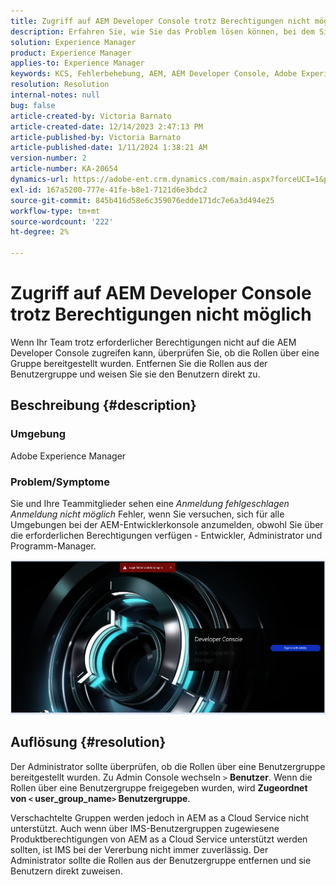 ```yaml
---
title: Zugriff auf AEM Developer Console trotz Berechtigungen nicht möglich
description: Erfahren Sie, wie Sie das Problem lösen können, bei dem Sie auch mit Berechtigungen nicht auf AEM Developer Console zugreifen können. Überprüfen Sie, ob die Rollen über eine Benutzergruppe bereitgestellt werden.
solution: Experience Manager
product: Experience Manager
applies-to: Experience Manager
keywords: KCS, Fehlerbehebung, AEM, AEM Developer Console, Adobe Experience Manager, Zugriff, Berechtigungen, Benutzergruppen
resolution: Resolution
internal-notes: null
bug: false
article-created-by: Victoria Barnato
article-created-date: 12/14/2023 2:47:13 PM
article-published-by: Victoria Barnato
article-published-date: 1/11/2024 1:38:21 AM
version-number: 2
article-number: KA-20654
dynamics-url: https://adobe-ent.crm.dynamics.com/main.aspx?forceUCI=1&pagetype=entityrecord&etn=knowledgearticle&id=6c7e48a6-8f9a-ee11-be37-6045bd006b25
exl-id: 167a5200-777e-41fe-b8e1-7121d6e3bdc2
source-git-commit: 845b416d58e6c359076edde171dc7e6a3d494e25
workflow-type: tm+mt
source-wordcount: '222'
ht-degree: 2%

---
```


# Zugriff auf AEM Developer Console trotz Berechtigungen nicht möglich


Wenn Ihr Team trotz erforderlicher Berechtigungen nicht auf die AEM Developer Console zugreifen kann, überprüfen Sie, ob die Rollen über eine Gruppe bereitgestellt wurden. Entfernen Sie die Rollen aus der Benutzergruppe und weisen Sie sie den Benutzern direkt zu.

## Beschreibung {#description}


### Umgebung

Adobe Experience Manager

### Problem/Symptome

Sie und Ihre Teammitglieder sehen eine *Anmeldung fehlgeschlagen Anmeldung nicht möglich* Fehler, wenn Sie versuchen, sich für alle Umgebungen bei der AEM-Entwicklerkonsole anzumelden, obwohl Sie über die erforderlichen Berechtigungen verfügen - Entwickler, Administrator und Programm-Manager.



![](assets/___6d7e48a6-8f9a-ee11-be37-6045bd006b25___.png)


## Auflösung {#resolution}


Der Administrator sollte überprüfen, ob die Rollen über eine Benutzergruppe bereitgestellt wurden. Zu Admin Console wechseln `>`  <b>Benutzer</b>. Wenn die Rollen über eine Benutzergruppe freigegeben wurden, wird <b>Zugeordnet von `<` user_group_name`>`  Benutzergruppe</b>.

Verschachtelte Gruppen werden jedoch in AEM as a Cloud Service nicht unterstützt. Auch wenn über IMS-Benutzergruppen zugewiesene Produktberechtigungen von AEM as a Cloud Service unterstützt werden sollten, ist IMS bei der Vererbung nicht immer zuverlässig. Der Administrator sollte die Rollen aus der Benutzergruppe entfernen und sie Benutzern direkt zuweisen.
